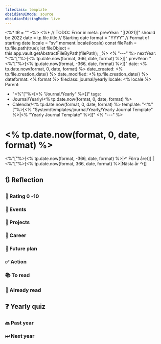 ```yaml
---
fileclass: template
obsidianUIMode: source
obsidianEditingMode: live
---
```

<%* tR = "" -%>
<%*
	// TODO:: Error in meta. prevYear: "[[2021]]" should be 2022
	date = tp.file.title // Starting date
	format = "YYYY" // Format of starting date
	locale = "sv"
	moment.locale(locale)
	const filePath = tp.file.path(true);
	let fileObject = this.app.vault.getAbstractFileByPath(filePath);
_%>
<% "---" %>
nextYear: "<%"["%>[<% tp.date.now(format, 366, date, format) %>]]"
prevYear: "<%"["%>[<% tp.date.now(format, -366, date, format) %>]]"
date: <% tp.date.now(format, 0, date, format) %>
date_created: <% tp.file.creation_date() %>
date_modified: <% tp.file.creation_date() %>
dateformat: <% format %>
fileclass: journal/yearly
locale: <% locale %>
Parent:
- "<%"["%>[<% "Journal/Yearly" %>]]"
tags:
- Journal/Yearly/<% tp.date.now(format, 0, date, format) %>
- Calendar/<% tp.date.now(format, 0, date, format) %>
template: "<%"["%>[<% "System/templates/journal/Yearly/Yearly Journal Template" %>|<% "Yearly Journal Template" %>]]"
<% "---" %>
# <% tp.date.now(format, 0, date, format) %>

<%"["%>[<% tp.date.now(format, -366, date, format) %>|↶ Förra året]] | <%"["%>[<% tp.date.now(format, 366, date, format) %>|Nästa år ↷]]

## 🔃 Reflection

### 💯 Rating 0 -10

### 📜 Events

### 🚀 Projects

### 🏢 Career

### 📅 Future plan

### ✅ Action

### 📚 To read

### 📗 Already read

## ❓ Yearly quiz

### 🔙 Past year

### ⏭ Next year